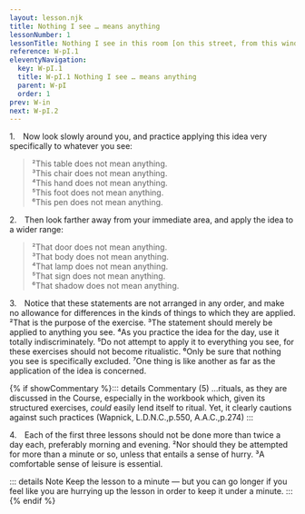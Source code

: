 ```yaml
---
layout: lesson.njk
title: Nothing I see … means anything
lessonNumber: 1
lessonTitle: Nothing I see in this room [on this street, from this window, in this place] means anything.
reference: W-pI.1
eleventyNavigation:
  key: W-pI.1
  title: W-pI.1 Nothing I see … means anything
  parent: W-pI
  order: 1
prev: W-in
next: W-pI.2
---
```


1. Now look slowly around you, and practice applying this idea very specifically to whatever you see:

>²This table does not mean anything.  
³This chair does not mean anything.  
⁴This hand does not mean anything.  
⁵This foot does not mean anything.  
⁶This pen does not mean anything.  

2. Then look farther away from your immediate area, and apply the idea to a wider range:

>²That door does not mean anything.  
³That body does not mean anything.  
⁴That lamp does not mean anything.  
⁵That sign does not mean anything.  
⁶That shadow does not mean anything.

3. Notice that these statements are not arranged in any order, and make no allowance for differences in the kinds of things to which they are applied. 
²That is the purpose of the exercise. 
³The statement should merely be applied to anything you see. 
⁴As you practice the idea for the day, use it totally indiscriminately. 
⁵Do not attempt to apply it to everything you see, for these exercises should not become ritualistic. 
⁶Only be sure that nothing you see is specifically excluded. 
⁷One thing is like another as far as the application of the idea is concerned.

{% if showCommentary %}::: details Commentary
(5) …rituals, as they are discussed in the Course, especially in the workbook which, given its structured exercises, *could* easily lend itself to ritual. Yet, it clearly cautions against such practices (Wapnick, L.D.N.C.,p.550, A.A.C.,p.274)
:::

<a name="w-pi-1-4"></a>4. Each of the first three lessons should not be done more than twice a day each, preferably morning and evening. ²Nor should they be attempted for more than a minute or so, unless that entails a sense of hurry. ³A comfortable sense of leisure is essential.

::: details Note
Keep the lesson to a minute — but you can go longer if you feel like you are hurrying up the lesson in order to keep it under a minute.
::: {% endif %}
